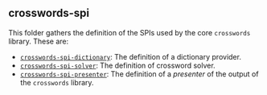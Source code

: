 ## crosswords-spi

This folder gathers the definition of the SPIs used by the core `crosswords` library. These are:

* [`crosswords-spi-dictionary`](crosswords-spi-dictionary): The definition of a dictionary
  provider.
* [`crosswords-spi-solver`](crosswords-spi-solver): The definition of crossword solver.
* [`crosswords-spi-presenter`](crosswords-spi-presenter): The definition of a _presenter_ of the
  output of the `crosswords` library.
